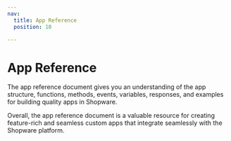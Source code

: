 ```yaml
---
nav:
  title: App Reference
  position: 10

---
```


# App Reference

The app reference document gives you an understanding of the app structure, functions, methods, events, variables, responses, and examples for building quality apps in Shopware.

Overall, the app reference document is a valuable resource for creating feature-rich and seamless custom apps that integrate seamlessly with the Shopware platform.
